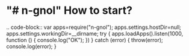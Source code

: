 "# n-gnol" 
How to start?
===============

.. code-block::
    var apps=require("n-gnol");
    apps.settings.hostDir=null;
    apps.settings.workingDir=__dirname;
    try {
        apps.loadApps().listen(1000, function () {
            console.log("OK");
        })
    } catch (error) {
        throw(error);
        console.log(error);
    }
